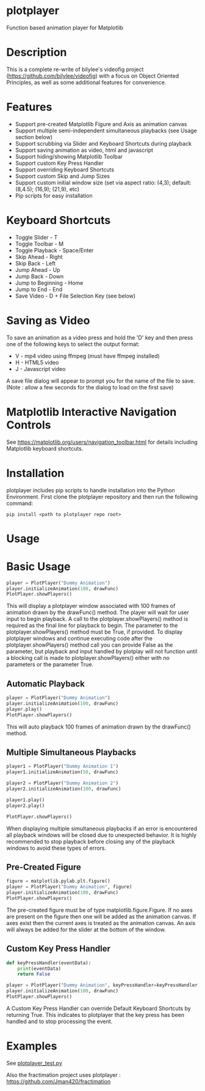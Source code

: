 # plotplayer
Function based animation player for Matplotlib

# Description
This is a complete re-write of bilylee's videofig project (https://github.com/bilylee/videofig) with
a focus on Object Oriented Principles, as well as some additional features for convenience.

# Features
- Support pre-created Matplotlib Figure and Axis as animation canvas
- Support multiple semi-independent simultaneous playbacks (see Usage section below)
- Support scrubbing via Slider and Keyboard Shortcuts during playback
- Support saving animation as video, html and javascript
- Support hiding/showing Matplotlib Toolbar
- Support custom Key Press Handler
- Support overriding Keyboard Shortcuts
- Support custom Skip and Jump Sizes
- Support custom initial window size (set via aspect ratio: (4,3); default:(8,4.5); (16,9); (21,9), etc)
- Pip scripts for easy installation

# Keyboard Shortcuts
* Toggle Slider - T
* Toggle Toolbar - M
* Toggle Playback - Space/Enter
* Skip Ahead - Right
* Skip Back - Left
* Jump Ahead - Up
* Jump Back - Down
* Jump to Beginning - Home
* Jump to End - End
* Save Video - D + File Selection Key (see below)

# Saving as Video
To save an animation as a video press and hold the 'D' key and then press one of the following keys
to select the output format:
* V - mp4 video using ffmpeg (must have ffmpeg installed)
* H - HTML5 video
* J - Javascript video

A save file dialog will appear to prompt you for the name of the file to save.  (Note : allow a few
seconds for the dialog to load on the first save)

# Matplotlib Interactive Navigation Controls
See https://matplotlib.org/users/navigation_toolbar.html for details including Matplotlib keyboard
shortcuts.

# Installation
plotplayer includes pip scripts to handle installation into the Python Environment.  First clone the
plotplayer repository and then run the following command:

```
pip install <path to plotplayer repo root>
```

# Usage
# Basic Usage
```python
player = PlotPlayer("Dummy Animation")
player.initializeAnimation(100, drawFunc)
PlotPlayer.showPlayers()
```
This will display a plotplayer window associated with 100 frames of animation drawn by the drawFunc()
method.  The player will wait for user input to begin playback.  A call to the plotplayer.showPlayers()
method is required as the final line for playback to begin.  The parameter to the
plotplayer.showPlayers() method must be True, if provided.  To display plotplayer windows and continue
executing code after the plotplayer.showPlayers() method call you can provide False as the parameter,
but playback and input handled by plotplay will not function until a blocking call is made to
plotplayer.showPlayers() either with no parameters or the parameter True.

## Automatic Playback
```python
player = PlotPlayer("Dummy Animation")
player.initializeAnimation(100, drawFunc)
player.play()
PlotPlayer.showPlayers()
```
This will auto playback 100 frames of animation drawn by the drawFunc() method.

## Multiple Simultaneous Playbacks
```python
player1 = PlotPlayer("Dummy Animation 1")
player1.initializeAnimation(50, drawFunc)

player2 = PlotPlayer("Dummy Animation 2")
player2.initializeAnimation(100, drawFunc)

player1.play()
player2.play()

PlotPlayer.showPlayers()
```
When displaying multiple simultaneous playbacks if an error is encountered all playback windows
will be closed due to unexpected behavior.  It is highly recommended to stop playback before
closing any of the playback windows to avoid these types of errors.

## Pre-Created Figure
```python
figure = matplotlib.pylab.plt.figure()
player = PlotPlayer("Dummy Animation", figure)
player.initializeAnimation(100, drawFunc)
PlotPlayer.showPlayers()
```
The pre-created figure must be of type matplotlib.figure.Figure.  If no axes are present on the
figure then one will be added as the animation canvas.  If axes exist then the current axes is
treated as the animation canvas.  An axis will always be added for the slider at the bottom of
the window.

## Custom Key Press Handler
```python
def keyPressHandler(eventData):
    print(eventData)
    return False

player = PlotPlayer("Dummy Animation", keyPressHandler=keyPressHandler)
player.initializeAnimation(100, drawFunc)
PlotPlayer.showPlayers()
```
A Custom Key Press Handler can override Default Keyboard Shortcuts by returning True.  This
indicates to plotplayer that the key press has been handled and to stop processing the event.

# Examples
See [plotplayer_test.py](plotplayer/plotplayer_test.py)

Also the fractimation project uses plotplayer : https://github.com/Jman420/fractimation